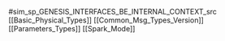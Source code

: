 #sim_sp_GENESIS_INTERFACES_BE_INTERNAL_CONTEXT_src
[[Basic_Physical_Types]]
[[Common_Msg_Types_Version]]
[[Parameters_Types]]
[[Spark_Mode]]
